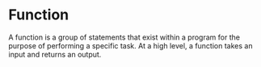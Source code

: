 # Function
A function is a group of statements that exist within a program for the purpose of performing a specific task. At a high level, a function takes an input and returns an output.
<br>
